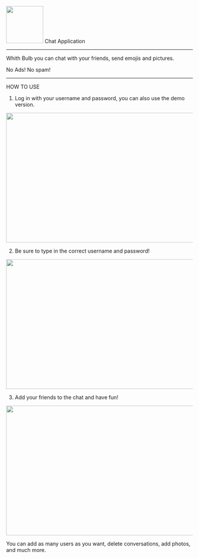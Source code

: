 
<img src="https://user-images.githubusercontent.com/116014222/211022390-b448add2-d063-42d8-bd15-8f7559705119.png" width="100" height="100"> 
Chat Application


____________________________________________________________________________________________________________________



Whith Bulb you can chat with your friends, send emojis and pictures. 



No Ads! No spam!

________________________________________________________________________________________________________________________

HOW TO USE

1. Log in with your username and password, you can also use the demo version. 


<img src="https://user-images.githubusercontent.com/116014222/211023271-0a0fc634-ff55-4f26-9c66-be0559e2a0ae.png" width="550" height="350"> 








2. Be sure to type in the correct username and password!

<img src="https://user-images.githubusercontent.com/116014222/211023354-f20d2a8a-410c-405c-877c-3f8029920f7b.png" width="550" height="350">



3. Add your friends to the chat and have fun!

<img src="https://user-images.githubusercontent.com/116014222/211023886-33329a66-a51a-4484-821e-aac8896f5e01.png" width="550" height="350">


You can add as many users as you want, delete conversations, add photos, and much more. 
